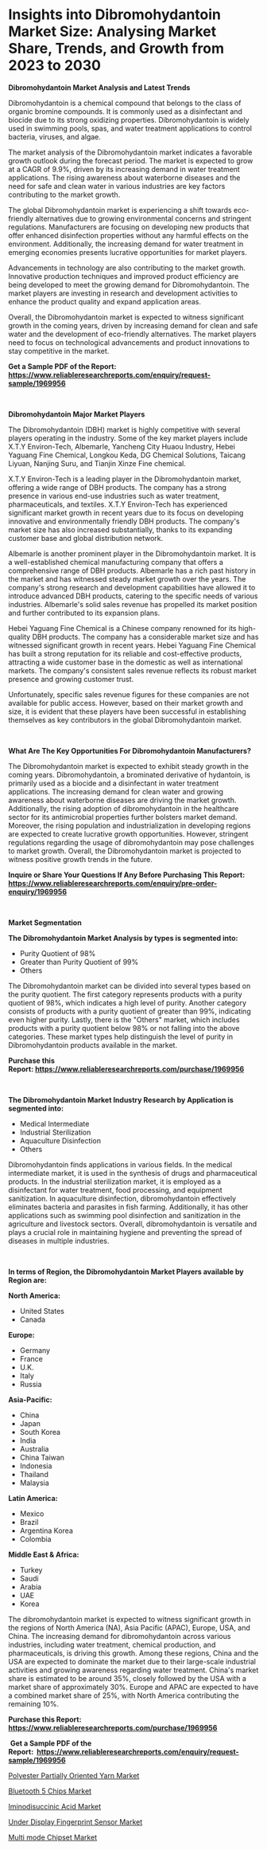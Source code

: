 <p><h1>Insights into Dibromohydantoin Market Size: Analysing Market Share, Trends, and Growth from 2023 to 2030</h1></p><p><strong>Dibromohydantoin Market Analysis and Latest Trends</strong></p>
<p><p>Dibromohydantoin is a chemical compound that belongs to the class of organic bromine compounds. It is commonly used as a disinfectant and biocide due to its strong oxidizing properties. Dibromohydantoin is widely used in swimming pools, spas, and water treatment applications to control bacteria, viruses, and algae.</p><p>The market analysis of the Dibromohydantoin market indicates a favorable growth outlook during the forecast period. The market is expected to grow at a CAGR of 9.9%, driven by its increasing demand in water treatment applications. The rising awareness about waterborne diseases and the need for safe and clean water in various industries are key factors contributing to the market growth.</p><p>The global Dibromohydantoin market is experiencing a shift towards eco-friendly alternatives due to growing environmental concerns and stringent regulations. Manufacturers are focusing on developing new products that offer enhanced disinfection properties without any harmful effects on the environment. Additionally, the increasing demand for water treatment in emerging economies presents lucrative opportunities for market players.</p><p>Advancements in technology are also contributing to the market growth. Innovative production techniques and improved product efficiency are being developed to meet the growing demand for Dibromohydantoin. The market players are investing in research and development activities to enhance the product quality and expand application areas.</p><p>Overall, the Dibromohydantoin market is expected to witness significant growth in the coming years, driven by increasing demand for clean and safe water and the development of eco-friendly alternatives. The market players need to focus on technological advancements and product innovations to stay competitive in the market.</p></p>
<p><strong>Get a Sample PDF of the Report:&nbsp; <a href="https://www.reliableresearchreports.com/enquiry/request-sample/1969956">https://www.reliableresearchreports.com/enquiry/request-sample/1969956</a></strong></p>
<p>&nbsp;</p>
<p><strong>Dibromohydantoin Major Market Players</strong></p>
<p><p>The Dibromohydantoin (DBH) market is highly competitive with several players operating in the industry. Some of the key market players include X.T.Y Environ-Tech, Albemarle, Yancheng City Huaou Industry, Hebei Yaguang Fine Chemical, Longkou Keda, DG Chemical Solutions, Taicang Liyuan, Nanjing Suru, and Tianjin Xinze Fine chemical. </p><p>X.T.Y Environ-Tech is a leading player in the Dibromohydantoin market, offering a wide range of DBH products. The company has a strong presence in various end-use industries such as water treatment, pharmaceuticals, and textiles. X.T.Y Environ-Tech has experienced significant market growth in recent years due to its focus on developing innovative and environmentally friendly DBH products. The company's market size has also increased substantially, thanks to its expanding customer base and global distribution network.</p><p>Albemarle is another prominent player in the Dibromohydantoin market. It is a well-established chemical manufacturing company that offers a comprehensive range of DBH products. Albemarle has a rich past history in the market and has witnessed steady market growth over the years. The company's strong research and development capabilities have allowed it to introduce advanced DBH products, catering to the specific needs of various industries. Albemarle's solid sales revenue has propelled its market position and further contributed to its expansion plans.</p><p>Hebei Yaguang Fine Chemical is a Chinese company renowned for its high-quality DBH products. The company has a considerable market size and has witnessed significant growth in recent years. Hebei Yaguang Fine Chemical has built a strong reputation for its reliable and cost-effective products, attracting a wide customer base in the domestic as well as international markets. The company's consistent sales revenue reflects its robust market presence and growing customer trust.</p><p>Unfortunately, specific sales revenue figures for these companies are not available for public access. However, based on their market growth and size, it is evident that these players have been successful in establishing themselves as key contributors in the global Dibromohydantoin market.</p></p>
<p>&nbsp;</p>
<p><strong>What Are The Key Opportunities For Dibromohydantoin Manufacturers?</strong></p>
<p><p>The Dibromohydantoin market is expected to exhibit steady growth in the coming years. Dibromohydantoin, a brominated derivative of hydantoin, is primarily used as a biocide and a disinfectant in water treatment applications. The increasing demand for clean water and growing awareness about waterborne diseases are driving the market growth. Additionally, the rising adoption of dibromohydantoin in the healthcare sector for its antimicrobial properties further bolsters market demand. Moreover, the rising population and industrialization in developing regions are expected to create lucrative growth opportunities. However, stringent regulations regarding the usage of dibromohydantoin may pose challenges to market growth. Overall, the Dibromohydantoin market is projected to witness positive growth trends in the future.</p></p>
<p><strong>Inquire or Share Your Questions If Any Before Purchasing This Report: <a href="https://www.reliableresearchreports.com/enquiry/pre-order-enquiry/1969956">https://www.reliableresearchreports.com/enquiry/pre-order-enquiry/1969956</a></strong></p>
<p>&nbsp;</p>
<p><strong>Market Segmentation</strong></p>
<p><strong>The Dibromohydantoin Market Analysis by types is segmented into:</strong></p>
<p><ul><li>Purity Quotient of 98%</li><li>Greater than Purity Quotient of 99%</li><li>Others</li></ul></p>
<p><p>The Dibromohydantoin market can be divided into several types based on the purity quotient. The first category represents products with a purity quotient of 98%, which indicates a high level of purity. Another category consists of products with a purity quotient of greater than 99%, indicating even higher purity. Lastly, there is the "Others" market, which includes products with a purity quotient below 98% or not falling into the above categories. These market types help distinguish the level of purity in Dibromohydantoin products available in the market.</p></p>
<p><strong>Purchase this Report:&nbsp;<a href="https://www.reliableresearchreports.com/purchase/1969956">https://www.reliableresearchreports.com/purchase/1969956</a></strong></p>
<p>&nbsp;</p>
<p><strong>The Dibromohydantoin Market Industry Research by Application is segmented into:</strong></p>
<p><ul><li>Medical Intermediate</li><li>Industrial Sterilization</li><li>Aquaculture Disinfection</li><li>Others</li></ul></p>
<p><p>Dibromohydantoin finds applications in various fields. In the medical intermediate market, it is used in the synthesis of drugs and pharmaceutical products. In the industrial sterilization market, it is employed as a disinfectant for water treatment, food processing, and equipment sanitization. In aquaculture disinfection, dibromohydantoin effectively eliminates bacteria and parasites in fish farming. Additionally, it has other applications such as swimming pool disinfection and sanitization in the agriculture and livestock sectors. Overall, dibromohydantoin is versatile and plays a crucial role in maintaining hygiene and preventing the spread of diseases in multiple industries.</p></p>
<p>&nbsp;</p>
<p><strong>In terms of Region, the Dibromohydantoin Market Players available by Region are:</strong></p>
<p>
    <p> <strong> North America: </strong>
        <ul>
            <li>United States</li>
            <li>Canada</li>
        </ul>
        </p> 
    <p> <strong> Europe: </strong>
        <ul>
            <li>Germany</li>
            <li>France</li>
            <li>U.K.</li>
            <li>Italy</li>
            <li>Russia</li>
        </ul>
        </p> 
    <p> <strong> Asia-Pacific: </strong>
        <ul>
            <li>China</li>
            <li>Japan</li>
            <li>South Korea</li>
            <li>India</li>
            <li>Australia</li>
            <li>China Taiwan</li>
            <li>Indonesia</li>
            <li>Thailand</li>
            <li>Malaysia</li>
        </ul>
        </p> 
    <p> <strong> Latin America: </strong>
        <ul>
            <li>Mexico</li>
            <li>Brazil</li>
            <li>Argentina Korea</li>
            <li>Colombia</li>
        </ul>
        </p> 
    <p> <strong> Middle East & Africa: </strong>
        <ul>
            <li>Turkey</li>
            <li>Saudi</li>
            <li>Arabia</li>
            <li>UAE</li>
            <li>Korea</li>
        </ul>
    </p>
    </p>
<p><p>The dibromohydantoin market is expected to witness significant growth in the regions of North America (NA), Asia Pacific (APAC), Europe, USA, and China. The increasing demand for dibromohydantoin across various industries, including water treatment, chemical production, and pharmaceuticals, is driving this growth. Among these regions, China and the USA are expected to dominate the market due to their large-scale industrial activities and growing awareness regarding water treatment. China's market share is estimated to be around 35%, closely followed by the USA with a market share of approximately 30%. Europe and APAC are expected to have a combined market share of 25%, with North America contributing the remaining 10%.</p></p>
<p><strong>Purchase this Report: <a href="https://www.reliableresearchreports.com/purchase/1969956">https://www.reliableresearchreports.com/purchase/1969956</a></strong></p>
<p>&nbsp;<strong>Get a Sample PDF of the Report:&nbsp;&nbsp;<a href="https://www.reliableresearchreports.com/enquiry/request-sample/1969956">https://www.reliableresearchreports.com/enquiry/request-sample/1969956</a></strong></p>
<p><strong></strong></p>
<p><p><a href="https://github.com/rahu1505/Market-Research-Report-List-1/blob/main/polyester-partially-oriented-yarn-market.md">Polyester Partially Oriented Yarn Market</a></p><p><a href="https://medium.com/@ryansai15420/bluetooth-5-chips-market-size-and-market-trends-complete-industry-overview-2023-to-2030-7567b3f965d6">Bluetooth 5 Chips Market</a></p><p><a href="https://github.com/rahu1502/Market-Research-Report-List-1/blob/main/iminodisuccinic-acid-market.md">Iminodisuccinic Acid Market</a></p><p><a href="https://medium.com/@abdulkazi7580/under-display-fingerprint-sensor-market-furnishes-information-on-market-share-market-trends-and-f504b5a825d8">Under Display Fingerprint Sensor Market</a></p><p><a href="https://medium.com/@adiroy75486/multi-mode-chipset-market-size-and-market-trends-complete-industry-overview-2023-to-2030-1db6853b346f">Multi mode Chipset Market</a></p></p>